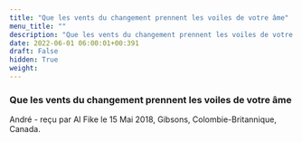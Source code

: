 ```yaml
---
title: "Que les vents du changement prennent les voiles de votre âme"
menu_title: ""
description: "Que les vents du changement prennent les voiles de votre âme"
date: 2022-06-01 06:00:01+00:391
draft: False
hidden: True
weight:
---
```

### Que les vents du changement prennent les voiles de votre âme

André - reçu par Al Fike le 15 Mai 2018, Gibsons, Colombie-Britannique, Canada.



